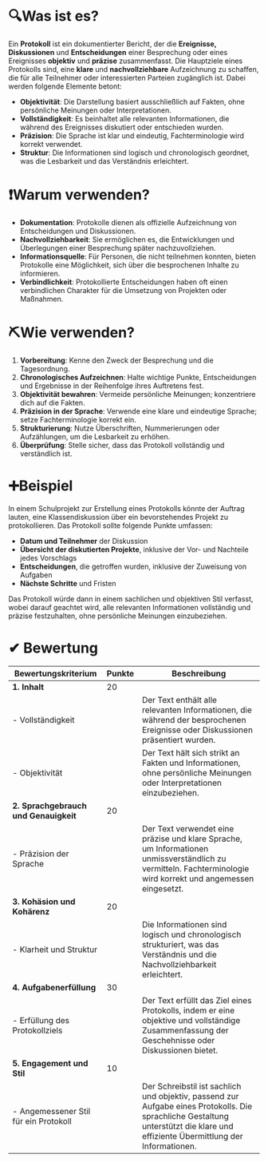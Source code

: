 # 🔍Was ist es?
Ein **Protokoll** ist ein dokumentierter Bericht, der die **Ereignisse, Diskussionen** und **Entscheidungen** einer Besprechung oder eines Ereignisses **objektiv** und **präzise** zusammenfasst. Die Hauptziele eines Protokolls sind, eine **klare** und **nachvollziehbare** Aufzeichnung zu schaffen, die für alle Teilnehmer oder interessierten Parteien zugänglich ist. Dabei werden folgende Elemente betont:
- **Objektivität**: Die Darstellung basiert ausschließlich auf Fakten, ohne persönliche Meinungen oder Interpretationen.
- **Vollständigkeit**: Es beinhaltet alle relevanten Informationen, die während des Ereignisses diskutiert oder entschieden wurden.
- **Präzision**: Die Sprache ist klar und eindeutig, Fachterminologie wird korrekt verwendet.
- **Struktur**: Die Informationen sind logisch und chronologisch geordnet, was die Lesbarkeit und das Verständnis erleichtert.

# ❗Warum verwenden?
- **Dokumentation**: Protokolle dienen als offizielle Aufzeichnung von Entscheidungen und Diskussionen.
- **Nachvollziehbarkeit**: Sie ermöglichen es, die Entwicklungen und Überlegungen einer Besprechung später nachzuvollziehen.
- **Informationsquelle**: Für Personen, die nicht teilnehmen konnten, bieten Protokolle eine Möglichkeit, sich über die besprochenen Inhalte zu informieren.
- **Verbindlichkeit**: Protokollierte Entscheidungen haben oft einen verbindlichen Charakter für die Umsetzung von Projekten oder Maßnahmen.

# ⛏Wie verwenden?
1. **Vorbereitung**: Kenne den Zweck der Besprechung und die Tagesordnung.
2. **Chronologisches Aufzeichnen**: Halte wichtige Punkte, Entscheidungen und Ergebnisse in der Reihenfolge ihres Auftretens fest.
3. **Objektivität bewahren**: Vermeide persönliche Meinungen; konzentriere dich auf die Fakten.
4. **Präzision in der Sprache**: Verwende eine klare und eindeutige Sprache; setze Fachterminologie korrekt ein.
5. **Strukturierung**: Nutze Überschriften, Nummerierungen oder Aufzählungen, um die Lesbarkeit zu erhöhen.
6. **Überprüfung**: Stelle sicher, dass das Protokoll vollständig und verständlich ist.

# ➕Beispiel
In einem Schulprojekt zur Erstellung eines Protokolls könnte der Auftrag lauten, eine Klassendiskussion über ein bevorstehendes Projekt zu protokollieren. Das Protokoll sollte folgende Punkte umfassen:
- **Datum und Teilnehmer** der Diskussion
- **Übersicht der diskutierten Projekte**, inklusive der Vor- und Nachteile jedes Vorschlags
- **Entscheidungen**, die getroffen wurden, inklusive der Zuweisung von Aufgaben
- **Nächste Schritte** und Fristen

Das Protokoll würde dann in einem sachlichen und objektiven Stil verfasst, wobei darauf geachtet wird, alle relevanten Informationen vollständig und präzise festzuhalten, ohne persönliche Meinungen einzubeziehen.

# ✔ Bewertung
| Bewertungskriterium                      | Punkte | Beschreibung                                                                                                                                               |
|------------------------------------------|--------|------------------------------------------------------------------------------------------------------------------------------------------------------------|
| **1. Inhalt**                            | 20     |                                                                                                                                                            |
| - Vollständigkeit                        |        | Der Text enthält alle relevanten Informationen, die während der besprochenen Ereignisse oder Diskussionen präsentiert wurden.                             |
| - Objektivität                           |        | Der Text hält sich strikt an Fakten und Informationen, ohne persönliche Meinungen oder Interpretationen einzubeziehen.                                     |
| **2. Sprachgebrauch und Genauigkeit**    | 20     |                                                                                                                                                            |
| - Präzision der Sprache                  |        | Der Text verwendet eine präzise und klare Sprache, um Informationen unmissverständlich zu vermitteln. Fachterminologie wird korrekt und angemessen eingesetzt. |
| **3. Kohäsion und Kohärenz**             | 20     |                                                                                                                                                            |
| - Klarheit und Struktur                  |        | Die Informationen sind logisch und chronologisch strukturiert, was das Verständnis und die Nachvollziehbarkeit erleichtert.                               |
| **4. Aufgabenerfüllung**                 | 30     |                                                                                                                                                            |
| - Erfüllung des Protokollziels           |        | Der Text erfüllt das Ziel eines Protokolls, indem er eine objektive und vollständige Zusammenfassung der Geschehnisse oder Diskussionen bietet.            |
| **5. Engagement und Stil**               | 10     |                                                                                                                                                            |
| - Angemessener Stil für ein Protokoll    |        | Der Schreibstil ist sachlich und objektiv, passend zur Aufgabe eines Protokolls. Die sprachliche Gestaltung unterstützt die klare und effiziente Übermittlung der Informationen. |